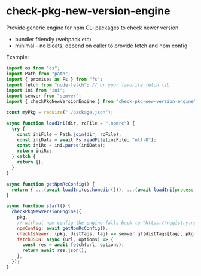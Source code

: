 # check-pkg-new-version-engine

Provide generic engine for npm CLI packages to check newer version.

- bundler friendly (webpack etc)
- minimal - no bloats, depend on caller to provide fetch and npm config

Example:

```js
import os from "os";
import Path from "path";
import { promises as Fs } from "fs";
import fetch from "node-fetch"; // or your favorite fetch lib
import ini from "ini";
import semver from "semver";
import { checkPkgNewVersionEngine } from "check-pkg-new-version-engine";

const myPkg = require("./package.json");

async function loadIni(dir, rcFile = ".npmrc") {
  try {
    const iniFile = Path.join(dir, rcFile);
    const iniData = await Fs.readFile(iniFile, "utf-8");
    const iniRc = ini.parse(iniData);
    return iniRc;
  } catch {
    return {};
  }
}

async function getNpmRcConfig() {
  return { ...(await loadIni(os.homedir())), ...(await loadIni(process.cwd())) };
}

async function start() {
  checkPkgNewVersionEngine({
    pkg,
    // without npm config the engine falls back to "https://registry.npmjs.org/"
    npmConfig: await getNpmRcConfig(),
    checkIsNewer: (pkg, distTags, tag) => semver.gt(distTags[tag], pkg.version),
    fetchJSON: async (url, options) => {
      const res = await fetch(url, options);
      return await res.json();
    },
  });
}
```
